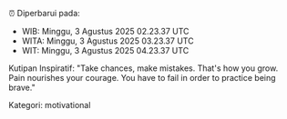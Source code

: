 ⏰ Diperbarui pada:
- WIB: Minggu, 3 Agustus 2025 02.23.37 UTC
- WITA: Minggu, 3 Agustus 2025 03.23.37 UTC
- WIT: Minggu, 3 Agustus 2025 04.23.37 UTC

Kutipan Inspiratif:
"Take chances, make mistakes. That's how you grow. Pain nourishes your courage. You have to fail in order to practice being brave."


Kategori: motivational

